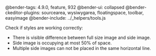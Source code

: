 @bender-tags: 4.9.0, feature, 932
@bender-ui: collapsed
@bender-ckeditor-plugins: sourcearea, wysiwygarea, floatingspace, toolbar, easyimage
@bender-include: ../_helpers/tools.js

Check if styles are working correctly:

* There is visible difference between full size image and side image.
* Side image is occupying at most 50% of space.
* Multiple side images can not be placed in the same horizontal line.
